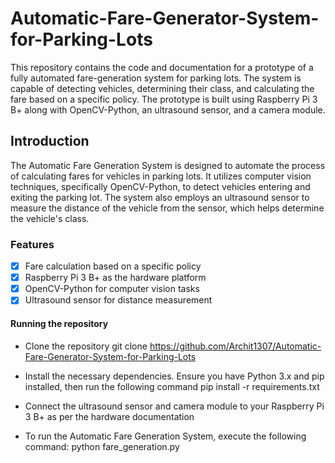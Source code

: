 # Automatic-Fare-Generator-System-for-Parking-Lots

This repository contains the code and documentation for a prototype of a fully automated fare-generation system for parking lots. The system is capable of detecting vehicles, determining their class, and calculating the fare based on a specific policy. The prototype is built using Raspberry Pi 3 B+ along with OpenCV-Python, an ultrasound sensor, and a camera module.

## Introduction

The Automatic Fare Generation System is designed to automate the process of calculating fares for vehicles in parking lots. It utilizes computer vision techniques, specifically OpenCV-Python, to detect vehicles entering and exiting the parking lot. The system also employs an ultrasound sensor to measure the distance of the vehicle from the sensor, which helps determine the vehicle's class.

### Features
- [x] Fare calculation based on a specific policy
- [x] Raspberry Pi 3 B+ as the hardware platform
- [x] OpenCV-Python for computer vision tasks
- [x] Ultrasound sensor for distance measurement

#### Running the repository

 *  Clone the repository
       git clone https://github.com/Archit1307/Automatic-Fare-Generator-System-for-Parking-Lots
 *  Install the necessary dependencies. Ensure you have Python 3.x and pip installed, then run the following command
       pip install -r requirements.txt
 *  Connect the ultrasound sensor and camera module to your Raspberry Pi 3 B+ as per the hardware documentation

 *  To run the Automatic Fare Generation System, execute the following command:
       python fare_generation.py
